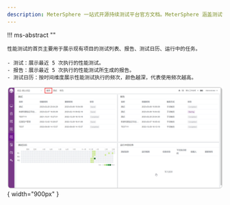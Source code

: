 ```yaml
---
description: MeterSphere 一站式开源持续测试平台官方文档。MeterSphere 涵盖测试管理、接口测试、UI 测试和性能测试等功能，全面兼容 JMeter、Selenium 等主流开源标准，有效助力开发和测试团队充分利用云弹性进行高度可 扩展的自动化测试，加速高质量的软件交付。
---
```


!!! ms-abstract ""

    性能测试的首页主要用于展示现有项目的测试列表、报告、测试日历、运行中的任务。

    - 测试：展示最近 5 次执行的性能测试。
    - 报告：展示最近 5 次执行的性能测试所生成的报告。
    - 测试日历：按时间维度展示性能测试执行的频次，颜色越深，代表使用频次越高。

![!测试跟踪首页](../../img/performance/性能测试首页.png){ width="900px" } 

